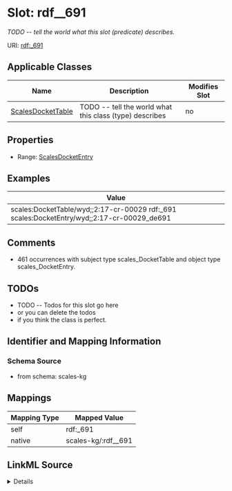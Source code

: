 

# Slot: rdf__691


_TODO -- tell the world what this slot (predicate) describes._





URI: [rdf:_691](http://www.w3.org/1999/02/22-rdf-syntax-ns#_691)



<!-- no inheritance hierarchy -->





## Applicable Classes

| Name | Description | Modifies Slot |
| --- | --- | --- |
| [ScalesDocketTable](../classes/ScalesDocketTable.md) | TODO -- tell the world what this class (type) describes |  no  |







## Properties

* Range: [ScalesDocketEntry](../classes/ScalesDocketEntry.md)






## Examples

| Value |
| --- |
| scales:DocketTable/wyd;;2:17-cr-00029 rdf:_691 scales:DocketEntry/wyd;;2:17-cr-00029_de691 |

## Comments

* 461 occurrences with subject type scales_DocketTable and object type scales_DocketEntry.

## TODOs

* TODO -- Todos for this slot go here
* or you can delete the todos
* if you think the class is perfect.

## Identifier and Mapping Information







### Schema Source


* from schema: scales-kg




## Mappings

| Mapping Type | Mapped Value |
| ---  | ---  |
| self | rdf:_691 |
| native | scales-kg/:rdf__691 |




## LinkML Source

<details>
```yaml
name: rdf__691
description: TODO -- tell the world what this slot (predicate) describes.
todos:
- TODO -- Todos for this slot go here
- or you can delete the todos
- if you think the class is perfect.
comments:
- 461 occurrences with subject type scales_DocketTable and object type scales_DocketEntry.
examples:
- value: scales:DocketTable/wyd;;2:17-cr-00029 rdf:_691 scales:DocketEntry/wyd;;2:17-cr-00029_de691
from_schema: scales-kg
rank: 1000
slot_uri: rdf:_691
alias: rdf__691
domain_of:
- scales_DocketTable
range: scales_DocketEntry

```
</details>